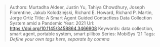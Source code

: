 > Authors: Murtadha Aldeer, Justin Yu, Tahiya Chowdhury, Joseph Florentine, Jakub Kolodziejski, Richard E. Howard, Richard P. Martin, Jorge Ortiz
> Title: A Smart Agent Guided Contactless Data Collection System amid a Pandemic
> Year: 2021
> Url: https://doi.org/10.1145/3458864.3466908
> Keywords: data collection, smart agent, portable system, smart pillbox
> Series: MobiSys '21
> Tags: *Define your own tags here, separate by comma*